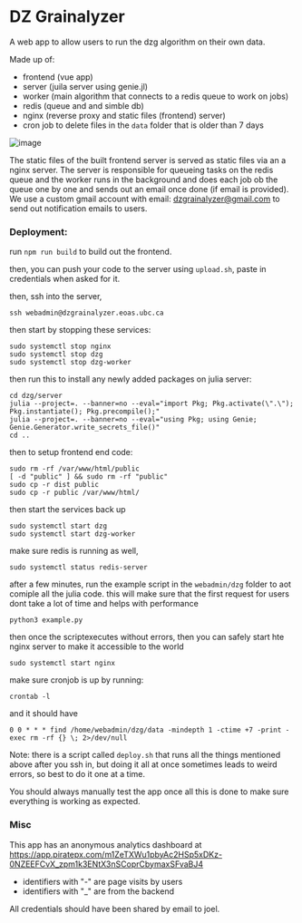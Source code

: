 # DZ Grainalyzer

A web app to allow users to run the dzg algorithm on their own data.

Made up of:
- frontend (vue app)
- server (juila server using genie.jl)
- worker (main algorithm that connects to a redis queue to work on jobs)
- redis (queue and and simble db)
- nginx (reverse proxy and static files (frontend) server)
- cron job to delete files in the `data` folder that is older than 7 days

![image](https://github.com/user-attachments/assets/16c8597f-02cb-4293-96ef-6ec54a748465)

The static files of the built frontend server is served as static files via an a nginx server.
The server is responsible for queueing tasks on the redis queue and the worker runs in the background and does each job ob the queue one by one and sends out an email once done (if email is provided). We use a custom gmail account with email: dzgrainalyzer@gmail.com to send out notification emails to users.

### Deployment:
run `npm run build` to build out the frontend.

then, you can push your code to the server using `upload.sh`, paste in credentials when asked for it.

then, ssh into the server,
```
ssh webadmin@dzgrainalyzer.eoas.ubc.ca
```

then start by stopping these services:
```
sudo systemctl stop nginx
sudo systemctl stop dzg
sudo systemctl stop dzg-worker
```

then run this to install any newly added packages on julia server:
```
cd dzg/server
julia --project=. --banner=no --eval="import Pkg; Pkg.activate(\".\"); Pkg.instantiate(); Pkg.precompile();"
julia --project=. --banner=no --eval="using Pkg; using Genie; Genie.Generator.write_secrets_file()"
cd ..
```

then to setup frontend end code:
```
sudo rm -rf /var/www/html/public
[ -d "public" ] && sudo rm -rf "public"
sudo cp -r dist public
sudo cp -r public /var/www/html/
```

then start the services back up
```
sudo systemctl start dzg
sudo systemctl start dzg-worker
```

make sure redis is running as well,
```
sudo systemctl status redis-server
```

after a few minutes, run the example script in the `webadmin/dzg` folder to aot comiple all the julia code. this will make sure that the first request for users dont take a lot of time and helps with performance

```
python3 example.py
```

then once the scriptexecutes without errors, then you can safely start hte nginx server to make it accessible to the world
```
sudo systemctl start nginx
```

make sure cronjob is up by running:
```
crontab -l
```
and it should have
```
0 0 * * * find /home/webadmin/dzg/data -mindepth 1 -ctime +7 -print -exec rm -rf {} \; 2>/dev/null
```

Note: there is a script called `deploy.sh` that runs all the things mentioned above after you ssh in, but doing it all at once sometimes leads to weird errors, so best to do it one at a time.


You should always manually test the app once all this is done to make sure everything is working as expected.

### Misc

This app has an anonymous analytics dashboard at https://app.piratepx.com/m1ZeTXWu1pbyAc2HSp5xDKz-0NZEEFCvX_zpm1k3ENtX3nSCoprCbymaxSFvaBJ4
- identifiers with "-" are page visits by users
- identifiers with "_" are from the backend

All credentials should have been shared by email to joel.

